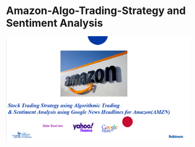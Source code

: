 # Amazon-Algo-Trading-Strategy and Sentiment Analysis

![Alt text](https://github.com/shreymukh2020/Amazon-Algo-Trading-Sentiment/blob/main/Img_2.png)
